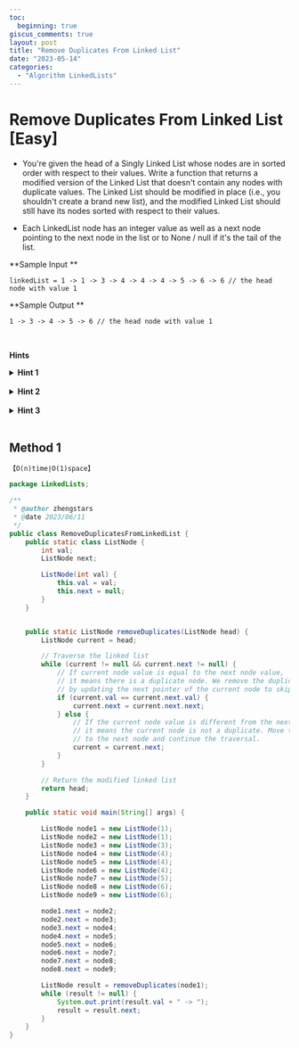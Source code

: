 ```yaml
---
toc:
  beginning: true
giscus_comments: true
layout: post
title: "Remove Duplicates From Linked List"
date: "2023-05-14"
categories:
  - "Algorithm LinkedLists"
---
```


# Remove Duplicates From Linked List [Easy]

- You're given the head of a Singly Linked List whose nodes are in sorted order with respect to their values. Write a function that returns a modified version of the Linked List that doesn't contain any nodes with duplicate values. The Linked List should be modified in place (i.e., you shouldn't create a brand new list), and the modified Linked List should still have its nodes sorted with respect to their values.

- Each LinkedList node has an integer value as well as a next node pointing to the next node in the list or to None / null if it's the tail of the list.



**Sample Input **

```
linkedList = 1 -> 1 -> 3 -> 4 -> 4 -> 4 -> 5 -> 6 -> 6 // the head node with value 1
```

**Sample Output **

```
1 -> 3 -> 4 -> 5 -> 6 // the head node with value 1
```

<br>

**Hints**
<br>

<details> <summary><b>Hint 1</b></summary>
    <br>
    <i><strong>The brute-force approach to this problem is to use a hash table or a set to keep track of all node values that exist while traversing the linked list and to simply remove nodes that have a value that already exists. This approach works, but can you solve this problem without using an auxiliary data structure? </strong></i>
</details>




<br>

<details> <summary><b>Hint 2</b></summary>
    <br>
    <i><strong>What does the fact that the nodes are sorted tell you about the location of all duplicate nodes? How can you use this fact to solve this problem with constant space? </strong></i>
</details>




<br>



<details> <summary><b>Hint 3</b></summary>
    <br>
    <i><strong>Since the linked list's nodes are sorted, you can loop through them and, at each iteration, simply remove all successive nodes that have the same value as the current node. For each node, change its next pointer to the next node in the linked list that has a different value. This will remove all duplicate-value nodes. </strong></i>
</details>




<br>



## Method 1

```tex
【O(n)time∣O(1)space】
```

```java
package LinkedLists;

/**
 * @author zhengstars
 * @date 2023/06/11
 */
public class RemoveDuplicatesFromLinkedList {
    public static class ListNode {
        int val;
        ListNode next;

        ListNode(int val) {
            this.val = val;
            this.next = null;
        }
    }


    public static ListNode removeDuplicates(ListNode head) {
        ListNode current = head;

        // Traverse the linked list
        while (current != null && current.next != null) {
            // If current node value is equal to the next node value,
            // it means there is a duplicate node. We remove the duplicate node
            // by updating the next pointer of the current node to skip the duplicate node.
            if (current.val == current.next.val) {
                current.next = current.next.next;
            } else {
                // If the current node value is different from the next node value,
                // it means the current node is not a duplicate. Move the current pointer
                // to the next node and continue the traversal.
                current = current.next;
            }
        }

        // Return the modified linked list
        return head;
    }

    public static void main(String[] args) {

        ListNode node1 = new ListNode(1);
        ListNode node2 = new ListNode(1);
        ListNode node3 = new ListNode(3);
        ListNode node4 = new ListNode(4);
        ListNode node5 = new ListNode(4);
        ListNode node6 = new ListNode(4);
        ListNode node7 = new ListNode(5);
        ListNode node8 = new ListNode(6);
        ListNode node9 = new ListNode(6);

        node1.next = node2;
        node2.next = node3;
        node3.next = node4;
        node4.next = node5;
        node5.next = node6;
        node6.next = node7;
        node7.next = node8;
        node8.next = node9;

        ListNode result = removeDuplicates(node1);
        while (result != null) {
            System.out.print(result.val + " -> ");
            result = result.next;
        }
    }
}

```

